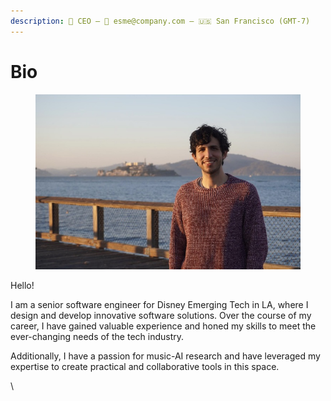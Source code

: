 ```yaml
---
description: 👋 CEO — 💌 esme@company.com — 🇺🇸 San Francisco (GMT-7)
---
```


# Bio

<figure><img src="../.gitbook/assets/IMG_0742.jpg" alt=""><figcaption></figcaption></figure>

Hello!&#x20;

I am a senior software engineer for Disney Emerging Tech in LA, where I design and develop innovative software solutions. Over the course of my career, I have gained valuable experience and honed my skills to meet the ever-changing needs of the tech industry.&#x20;

Additionally, I have a passion for music-AI research and have leveraged my expertise to create practical and collaborative tools in this space.&#x20;

\
